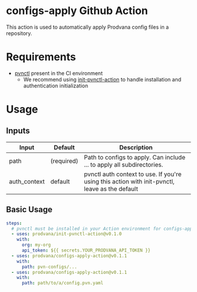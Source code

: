 # configs-apply Github Action

This action is used to automatically apply Prodvana config files in a repository.


# Requirements
- [pvnctl](https://github.com/prodvana/pvnctl) present in the CI environment
  - We recommend using [init-pvnctl-action](https://github.com/prodvana/init-pvnctl-action) to handle installation and authentication initialization

# Usage

## Inputs

| Input         | Default    | Description                                                                                                                                              |
| ------------- | ---------- | -------------------------------------------------------------------------------------------------------------------------------------------------------- |
| path          | (required) | Path to configs to apply. Can include ... to apply all subdirectories.                                                                                   |
| auth_context  | default    | pvnctl auth context to use. If you're using this action with init-pvnctl, leave as the default                                                           |


## Basic Usage

```yaml
steps:
  # pvnctl must be installed in your Action environment for configs-apply
  - uses: prodvana/init-pvnctl-action@v0.1.0
    with:
      org: my-org
      api_token: ${{ secrets.YOUR_PRODVANA_API_TOKEN }}
  - uses: prodvana/configs-apply-action@v0.1.1
    with:
      path: pvn-configs/...
  - uses: prodvana/configs-apply-action@v0.1.1
    with:
      path: path/to/a/config.pvn.yaml
```

